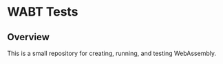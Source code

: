 # WABT Tests

## Overview

This is a small repository for creating, running, and testing WebAssembly.
